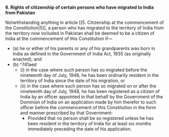 **6. Rights of citizenship of certain persons who have migrated to India from Pakistan**

Notwithstanding anything in article [[5. Citizenship at the commencement of the Constitution|5]], a person who has migrated to the territory of India from the territory now included in Pakistan shall be deemed to be a citizen of India at the commencement of this Constitution if—
- (a) he or either of his parents or any of his grandparents was born in India as defined in the Government of India Act, 1935 (as originally enacted); and
- (b)  ^741aed
	- (i) in the case where such person has so migrated before the nineteenth day of July, 1948, he has been ordinarily resident in the territory of India since the date of his migration, or
	- (ii) in the case where such person has so migrated on or after the nineteenth day of July, 1948, he has been registered as a citizen of India by an officer appointed in that behalf by the Government of the Dominion of India on an application made by him therefor to such officer before the commencement of this Constitution in the form and manner prescribed by that Government:
		-  Provided that no person shall be so registered unless he has been resident in the territory of India for at least six months immediately preceding the date of his application.	
